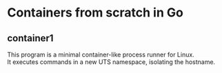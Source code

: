 # Containers from scratch in Go

## container1

This program is a minimal container-like process runner for Linux.  
It executes commands in a new UTS namespace, isolating the hostname. 

